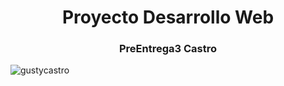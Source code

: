 <h1 align="center">Proyecto Desarrollo Web</h1>
<h3 align="center">PreEntrega3 Castro</h3>

 
<p><img align="left" src="https://github-readme-stats.vercel.app/api/top-langs?username=gustycastro&show_icons=true&locale=en&layout=compact" alt="gustycastro" /></p>

